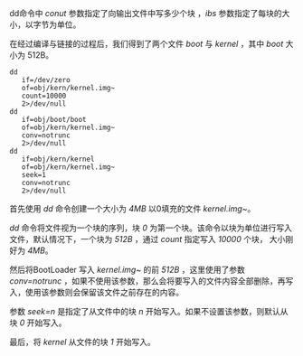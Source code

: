 dd命令中 *conut* 参数指定了向输出文件中写多少个块 ，*ibs* 参数指定了每块的大小，以字节为单位。

在经过编译与链接的过程后，我们得到了两个文件 *boot* 与 *kernel* ，其中 *boot* 大小为 512B。

```shell
dd
   if=/dev/zero
   of=obj/kern/kernel.img~
   count=10000
   2>/dev/null
dd
   if=obj/boot/boot
   of=obj/kern/kernel.img~
   conv=notrunc
   2>/dev/null
dd
   if=obj/kern/kernel
   of=obj/kern/kernel.img~
   seek=1
   conv=notrunc
   2>/dev/null
```

首先使用 *dd* 命令创建一个大小为 *4MB* 以0填充的文件 *kernel.img~*。

*dd* 命令将文件视为一个块的序列，块 *0* 为第一个块。该命令以块为单位进行写入文件，默认情况下，一个块为 *512B* ，通过 *count* 指定写入 *10000* 个块， 大小刚好为 *4MB*。

然后将BootLoader 写入 *kernel.img~* 的前 *512B* ，这里使用了参数 *conv=notrunc* ，如果不使用该参数，那么会将要写入的文件内容全部删除，再写入，使用该参数则会保留该文件之前存在的内容。

参数 *seek=n* 是指定了从文件中的块 *n* 开始写入。如果不设置该参数，则默认从块 *0* 开始写入。

最后，将 *kernel* 从文件的块 *1* 开始写入。



